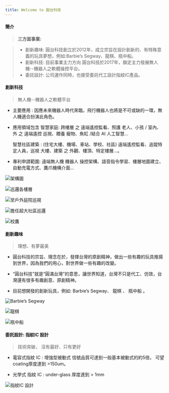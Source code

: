 ```yaml
---
title: Welcome to 圓台科技
---
```


#### <i class="icon-file"></i> 簡介
> **三方面事業:**

> - 創新趣味: 
圓台科技創立於2012年，成立宗旨在設計創新的、有特殊意義的玩具夢想，例如:Barbie’s Segway、龍棋、瓶中船。
> - 創新科技: 
目前事業主力方向
    圓台科技於2017年，鎖定主力發展無人機--機器人之軟體操控平台。
> - 委託設計:
    公司運作同時，也接受委託代工設計指紋IC產品。



#### <i class="icon-file"></i> 創新科技
> 無人機--機器人之軟體平台

- 主要應用 :
  因應未來機器人時代來臨，飛行機器人也將是不可或缺的一環，無人機適合扮演此角色。
  
- 應用領域包含 
  智慧家庭:  跨樓層 之 遠端遙控監看、照護 老人、小孩 / 室內、外 之 遠端遙控 巡視、餵養 寵物、魚缸 /結合 AI 人工智慧…
  
  智慧社區建築 : 
     (住宅大樓、機場、車站、學校、社區) 遠端遙控監看、追蹤特定人員，巡視 大樓、建築 之 外觀、樓頂、特定樓層…。

- 專利申請範圍: 遠端無人機 機器人 操控架構、語音指令學習、樓層地圖建立、自動充電方式、鷹爪機構介面…


![架構圖](https://round-p.github.io/images/2017-09-1110.13.21.png)

![巡邏各樓層](https://round-p.github.io/images/2017-09-1110.14.23.png)

![至戶外庭院巡視](https://round-p.github.io/images/2017-09-1110.14.45.png)

![擔任超大社區巡邏](https://round-p.github.io/images/2017-09-1110.15.00.png)

![校鷹](https://round-p.github.io/images/2017-09-1110.15.21.png)


#### <i class="icon-file"></i>創新趣味 
 > 理想、有夢最美

- 圓台科技的宗旨、理念在於，發揮台灣的原創精神，做出一些有趣的玩具推揚到世界，因為我們的用心，對世界做一些有趣的改變。

- “圓台科技”就是“圓滿台灣”的意思，讓世界知道，台灣不只是代工、仿效，台灣還有很多有趣創意、原創精神。

- 目前想開發的創新玩具，例如:  Barbie’s Segway、 龍棋 、 瓶中船 。

![Barbie’s Segway](https://round-p.github.io/images/2017-09-1110.15.51.png)

![龍棋](https://round-p.github.io/images/2017-09-1110.58.35.png)

![瓶中船](https://round-p.github.io/images/2017-09-1110.18.13.png)


#### <i class="icon-file"></i> 委託設計: 指紋IC 設計
   > 技術突破， 沒有最好、只有更好

- 電容式指紋 IC : 增強型被動式 
     信號品質可達到一般基本被動式的約5倍，
     可望coating厚度達到 >150um。
     
- 光學式 指紋 IC : under-glass 厚度達到  >  1mm

![指紋IC 設計](https://round-p.github.io/images/2017-09-1111.15.01.png)
